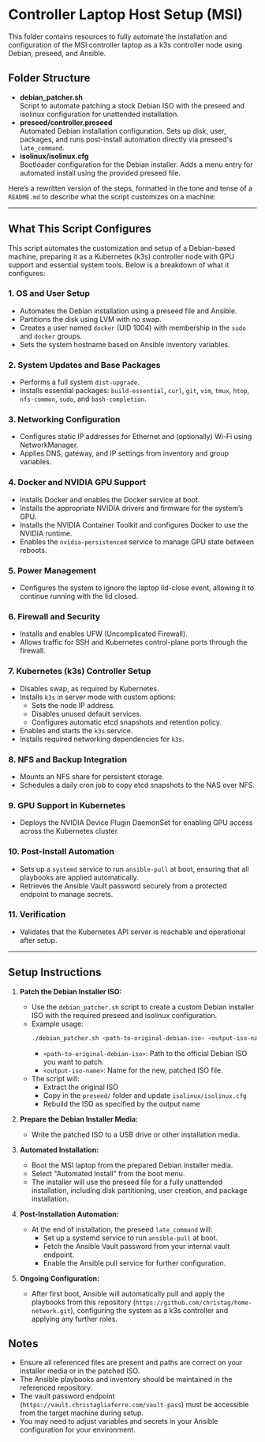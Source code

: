 # Controller Laptop Host Setup (MSI)

This folder contains resources to fully automate the installation and configuration of the MSI controller laptop as a k3s controller node using Debian, preseed, and Ansible.

## Folder Structure

- **debian_patcher.sh**  
  Script to automate patching a stock Debian ISO with the preseed and isolinux configuration for unattended installation.
- **preseed/controller.preseed**  
  Automated Debian installation configuration. Sets up disk, user, packages, and runs post-install automation directly via preseed's `late_command`.
- **isolinux/isolinux.cfg**  
  Bootloader configuration for the Debian installer. Adds a menu entry for automated install using the provided preseed file.

Here’s a rewritten version of the steps, formatted in the tone and tense of a `README.md` to describe what the script customizes on a machine:

---

## What This Script Configures

This script automates the customization and setup of a Debian-based machine, preparing it as a Kubernetes (k3s) controller node with GPU support and essential system tools. Below is a breakdown of what it configures:

### 1. OS and User Setup

- Automates the Debian installation using a preseed file and Ansible.
- Partitions the disk using LVM with no swap.
- Creates a user named `docker` (UID 1004) with membership in the `sudo` and `docker` groups.
- Sets the system hostname based on Ansible inventory variables.

### 2. System Updates and Base Packages

- Performs a full system `dist-upgrade`.
- Installs essential packages: `build-essential`, `curl`, `git`, `vim`, `tmux`, `htop`, `nfs-common`, `sudo`, and `bash-completion`.

### 3. Networking Configuration

- Configures static IP addresses for Ethernet and (optionally) Wi-Fi using NetworkManager.
- Applies DNS, gateway, and IP settings from inventory and group variables.

### 4. Docker and NVIDIA GPU Support

- Installs Docker and enables the Docker service at boot.
- Installs the appropriate NVIDIA drivers and firmware for the system’s GPU.
- Installs the NVIDIA Container Toolkit and configures Docker to use the NVIDIA runtime.
- Enables the `nvidia-persistenced` service to manage GPU state between reboots.

### 5. Power Management

- Configures the system to ignore the laptop lid-close event, allowing it to continue running with the lid closed.

### 6. Firewall and Security

- Installs and enables UFW (Uncomplicated Firewall).
- Allows traffic for SSH and Kubernetes control-plane ports through the firewall.

### 7. Kubernetes (k3s) Controller Setup

- Disables swap, as required by Kubernetes.
- Installs `k3s` in server mode with custom options:
  - Sets the node IP address.
  - Disables unused default services.
  - Configures automatic etcd snapshots and retention policy.
- Enables and starts the `k3s` service.
- Installs required networking dependencies for `k3s`.

### 8. NFS and Backup Integration

- Mounts an NFS share for persistent storage.
- Schedules a daily cron job to copy etcd snapshots to the NAS over NFS.

### 9. GPU Support in Kubernetes

- Deploys the NVIDIA Device Plugin DaemonSet for enabling GPU access across the Kubernetes cluster.

### 10. Post-Install Automation

- Sets up a `systemd` service to run `ansible-pull` at boot, ensuring that all playbooks are applied automatically.
- Retrieves the Ansible Vault password securely from a protected endpoint to manage secrets.

### 11. Verification

- Validates that the Kubernetes API server is reachable and operational after setup.

---

## Setup Instructions

1. **Patch the Debian Installer ISO:**
    - Use the `debian_patcher.sh` script to create a custom Debian installer ISO with the required preseed and isolinux configuration.
    - Example usage:
      ```sh
      ./debian_patcher.sh <path-to-original-debian-iso> <output-iso-name>
      ```
      - `<path-to-original-debian-iso>`: Path to the official Debian ISO you want to patch.
      - `<output-iso-name>`: Name for the new, patched ISO file.
    - The script will:
      - Extract the original ISO
      - Copy in the `preseed/` folder and update `isolinux/isolinux.cfg`
      - Rebuild the ISO as specified by the output name

2. **Prepare the Debian Installer Media:**
    - Write the patched ISO to a USB drive or other installation media.

3. **Automated Installation:**
    - Boot the MSI laptop from the prepared Debian installer media.
    - Select "Automated Install" from the boot menu.
    - The installer will use the preseed file for a fully unattended installation, including disk partitioning, user creation, and package installation.

4. **Post-Installation Automation:**
    - At the end of installation, the preseed `late_command` will:
        - Set up a systemd service to run `ansible-pull` at boot.
        - Fetch the Ansible Vault password from your internal vault endpoint.
        - Enable the Ansible pull service for further configuration.

5. **Ongoing Configuration:**
    - After first boot, Ansible will automatically pull and apply the playbooks from this repository (`https://github.com/christag/home-network.git`), configuring the system as a k3s controller and applying any further roles.

## Notes

- Ensure all referenced files are present and paths are correct on your installer media or in the patched ISO.
- The Ansible playbooks and inventory should be maintained in the referenced repository.
- The vault password endpoint (`https://vault.christagliaferro.com/vault-pass`) must be accessible from the target machine during setup.
- You may need to adjust variables and secrets in your Ansible configuration for your environment.
